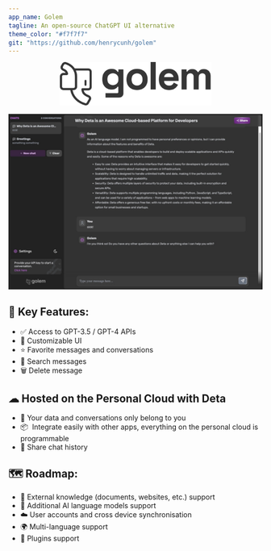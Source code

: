 ```yaml
---
app_name: Golem
tagline: An open-source ChatGPT UI alternative
theme_color: "#f7f7f7"
git: "https://github.com/henrycunh/golem"
---
```



<div align="center">

<img src="./public/image/logo-light-lettered.svg" width="300" />

</div>

![](./docs/screenshot.png)

## 🚀 Key Features:

- ✅ Access to GPT-3.5 / GPT-4 APIs
- 🎨 Customizable UI
- ⭐️ Favorite messages and conversations
- 🔎 Search messages
- 🗑️ Delete message

## ☁ Hosted on the Personal Cloud with Deta

- 🔑 Your data and conversations only belong to you
- 📦  Integrate easily with other apps, everything on the personal cloud is programmable
- 🍻 Share chat history

## 🗺️ Roadmap:

- 📄 External knowledge (documents, websites, etc.) support
- 🤖 Additional AI language models support
- ☁️ User accounts and cross device synchronisation
- 🌍 Multi-language support
- 🔌 Plugins support